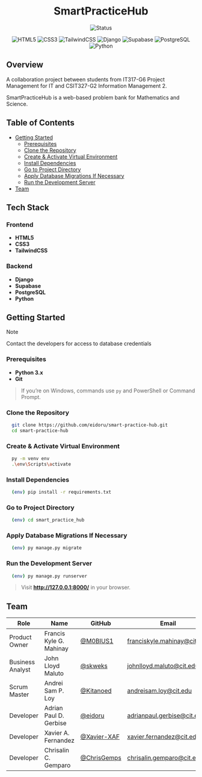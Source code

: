 <h1 align="center">SmartPracticeHub</h1>

<div align="center">

![Status](https://img.shields.io/badge/Status-In%20development-orange)

</div>

<div align="center">

![HTML5](https://img.shields.io/badge/html5-%23E34F26.svg?style=for-the-badge&logo=html5&logoColor=white)
![CSS3](https://img.shields.io/badge/css3-%231572B6.svg?style=for-the-badge&logo=css3&logoColor=white)
![TailwindCSS](https://img.shields.io/badge/tailwindcss-%2338B2AC.svg?style=for-the-badge&logo=tailwind-css&logoColor=white)
![Django](https://img.shields.io/badge/django-%23092E20.svg?style=for-the-badge&logo=django&logoColor=white)
![Supabase](https://img.shields.io/badge/Supabase-3ECF8E?style=for-the-badge&logo=supabase&logoColor=white)
![PostgreSQL](https://img.shields.io/badge/postgresql-4169e1?style=for-the-badge&logo=postgresql&logoColor=white)
![Python](https://img.shields.io/badge/python-3670A0?style=for-the-badge&logo=python&logoColor=ffdd54)

</div>

## Overview

A collaboration project between students from IT317-G6 Project Management for IT and CSIT327-G2 Information Management 2.

SmartPracticeHub is a web-based problem bank for Mathematics and Science.

## Table of Contents

- [Getting Started](#getting-started)
  - [Prerequisites](#prerequisites)
  - [Clone the Repository](#clone-the-repository)
  - [Create & Activate Virtual Environment](#create--activate-a-virtual-environment)
  - [Install Dependencies](#install-dependencies)
  - [Go to Project Directory](#go-to-project-directory)
  - [Apply Database Migrations If Necessary](#apply-database-migrations-if-necessary)
  - [Run the Development Server](#run-the-development-server)
- [Team](#team)

## Tech Stack

### Frontend
- **HTML5**
- **CSS3**
- **TailwindCSS**

### Backend
- **Django**
- **Supabase**
- **PostgreSQL**
- **Python**

## Getting Started

> [!NOTE]
> Contact the developers for access to database credentials

### Prerequisites
- **Python 3.x**
- **Git**

> If you’re on Windows, commands use `py` and PowerShell or Command Prompt.

### Clone the Repository
```bash
  git clone https://github.com/eidoru/smart-practice-hub.git
  cd smart-practice-hub
```

### Create & Activate Virtual Environment
```bash
  py -m venv env
  .\env\Scripts\activate
```

### Install Dependencies
```bash
  (env) pip install -r requirements.txt
```

### Go to Project Directory
```bash
  (env) cd smart_practice_hub
```

### Apply Database Migrations If Necessary
```bash
  (env) py manage.py migrate
```

### Run the Development Server
```bash
  (env) py manage.py runserver
```

> Visit **http://127.0.0.1:8000/** in your browser.
## Team
| Role | Name | GitHub |  Email
|---|---|---|---|
| Product Owner | Francis Kyle G. Mahinay | [@M0BIUS1](https://www.github.com/M0BIUS1) |  franciskyle.mahinay@cit.edu  |
| Business Analyst | John Lloyd Maluto | [@skweks](https://www.github.com/skweks) |  johnlloyd.maluto@cit.edu  |
| Scrum Master | Andrei Sam P. Loy | [@Kitanoed](https://www.github.com/Kitanoed) |  andreisam.loy@cit.edu  |
| Developer | Adrian Paul D. Gerbise | [@eidoru](https://www.github.com/eidoru) |  adrianpaul.gerbise@cit.edu  |
| Developer | Xavier A. Fernandez | [@Xavier-XAF](https://github.com/Xavier-XAF) |  xavier.fernandez@cit.edu  |
| Developer | Chrisalin C. Gemparo | [@ChrisGemps](https://www.github.com/ChrisGemps) |  chrisalin.gemparo@cit.edu  |